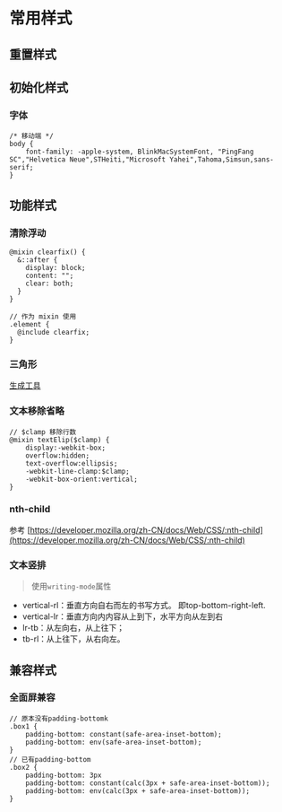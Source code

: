 # 常用样式

## 重置样式

## 初始化样式

### 字体

```
/* 移动端 */
body {
    font-family: -apple-system, BlinkMacSystemFont, "PingFang SC","Helvetica Neue",STHeiti,"Microsoft Yahei",Tahoma,Simsun,sans-serif;
}
```

## 功能样式

### 清除浮动

```
@mixin clearfix() {
  &::after {
    display: block;
    content: "";
    clear: both;
  }
}

// 作为 mixin 使用
.element {
  @include clearfix;
}
```

### 三角形

[生成工具](https://www.jiangweishan.com/tool/sanjx/index.html)

### 文本移除省略

```
// $clamp 移除行数
@mixin textElip($clamp) {
    display:-webkit-box;
    overflow:hidden;
    text-overflow:ellipsis;
    -webkit-line-clamp:$clamp;
    -webkit-box-orient:vertical;
}

```

### nth-child
参考 [https://developer.mozilla.org/zh-CN/docs/Web/CSS/:nth-child](https://developer.mozilla.org/zh-CN/docs/Web/CSS/:nth-child)

### 文本竖排
>使用`writing-mode`属性

- vertical-rl：垂直方向自右而左的书写方式。 即top-bottom-right-left.
- vertical-lr：垂直方向内内容从上到下，水平方向从左到右
- lr-tb：从左向右，从上往下；
- tb-rl：从上往下，从右向左。


## 兼容样式

### 全面屏兼容
```
// 原本没有padding-bottomk
.box1 {
    padding-bottom: constant(safe-area-inset-bottom);
    padding-bottom: env(safe-area-inset-bottom);
}
// 已有padding-bottom
.box2 {
    padding-bottom: 3px
    padding-bottom: constant(calc(3px + safe-area-inset-bottom));
    padding-bottom: env(calc(3px + safe-area-inset-bottom));
}
```

### 

